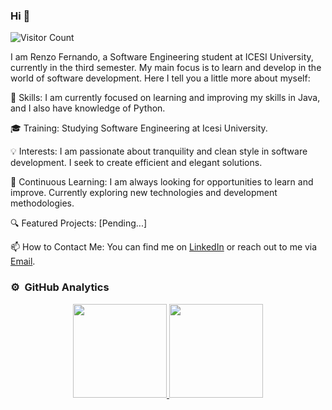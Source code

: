 ### Hi 👋
![Visitor Count](https://profile-counter.glitch.me/{RenzoFernando}/count.svg)

I am Renzo Fernando, a Software Engineering student at ICESI University, currently in the third semester. My main focus is to learn and develop in the world of software development. Here I tell you a little more about myself:

🚀 Skills: I am currently focused on learning and improving my skills in Java, and I also have knowledge of Python.

🎓 Training: Studying Software Engineering at Icesi University.

💡 Interests: I am passionate about tranquility and clean style in software development. I seek to create efficient and elegant solutions.

🌱 Continuous Learning: I am always looking for opportunities to learn and improve. Currently exploring new technologies and development methodologies.

🔍 Featured Projects: [Pending...]

📫 How to Contact Me: You can find me on [LinkedIn](https://www.linkedin.com/in/renzofernando/) or reach out to me via [Email](mailto:renzofernando.md@gmail.com).



### ⚙️ &nbsp;GitHub Analytics

<p align="center">
  <a href="https://github.com/RenzoFernando">
    <img height="150em" src="https://github-readme-stats-eight-theta.vercel.app/api?username=RenzoFernando&show_icons=true&theme=default&include_all_commits=true&count_private=true"/>
  </a>
  <a>
    <img height="150em" src="https://github-readme-stats-eight-theta.vercel.app/api/top-langs/?username=RenzoFernando&layout=compact&langs_count=8&theme=default"/>
  </a>
</p>
